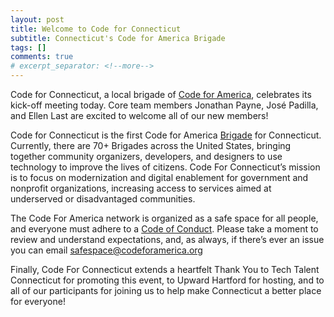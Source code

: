 ```yaml
---
layout: post
title: Welcome to Code for Connecticut
subtitle: Connecticut's Code for America Brigade
tags: []
comments: true
# excerpt_separator: <!--more-->
---
```

Code for Connecticut, a local brigade of [Code for America](https://www.codeforamerica.org), celebrates its kick-off meeting today. Core team members Jonathan Payne, José Padilla, and Ellen Last are excited to welcome all of our new members!

Code for Connecticut is the first Code for America [Brigade](https://brigade.codeforamerica.org) for Connecticut. Currently, there are 70+ Brigades across the United States, bringing together community organizers, developers, and designers to use technology to improve the lives of citizens. Code For Connecticut’s mission is to focus on modernization and digital enablement for government and nonprofit organizations, increasing access to services aimed at underserved or disadvantaged communities.

The Code For America network is organized as a safe space for all people, and everyone must adhere to a [Code of Conduct](https://github.com/codeforamerica/codeofconduct). Please take a moment to review and understand expectations, and, as always, if there’s ever an issue you can email [safespace@codeforamerica.org](mailto:safespace@codeforamerica.org)

Finally, Code For Connecticut extends a heartfelt Thank You to Tech Talent Connecticut for promoting this event, to Upward Hartford for hosting, and to all of our participants for joining us to help make Connecticut a better place for everyone!

###

